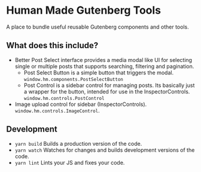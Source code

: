 Human Made Gutenberg Tools
==========================

A place to bundle useful reusable Gutenberg components and other tools.

## What does this include?

* Better Post Select interface provides a media modal like UI for selecting single or multiple posts that supports searching, filtering and pagination.
  * Post Select Button is a simple button that triggers the modal. `window.hm.components.PostSelectButton`
  * Post Control is a sidebar control for managing posts. Its basically just a wrapper for the button, intended for use in the InspectorControls.  `window.hm.controls.PostControl`  
* Image upload control for sidebar (InspectorControls). `window.hm.controls.ImageControl`.

## Development

* `yarn build` Builds a production version of the code.
* `yarn watch` Watches for changes and builds development versions of the code.
* `yarn lint` Lints your JS and fixes your code.
